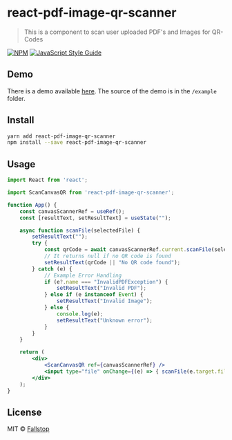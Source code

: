 # react-pdf-image-qr-scanner

> This is a component to scan user uploaded PDF&#x27;s and Images for QR-Codes

[![NPM](https://img.shields.io/npm/v/react-pdf-image-qr-scanner.svg)](https://www.npmjs.com/package/react-pdf-image-qr-scanner) [![JavaScript Style Guide](https://img.shields.io/badge/code_style-standard-brightgreen.svg)](https://standardjs.com)

## Demo
There is a demo available [here](https://react-pdf-qr-scanner.pages.dev/). The source of the demo is in the `/example` folder.

## Install

```bash
yarn add react-pdf-image-qr-scanner
npm install --save react-pdf-image-qr-scanner
```

## Usage

```jsx
import React from 'react';

import ScanCanvasQR from 'react-pdf-image-qr-scanner';

function App() {
	const canvasScannerRef = useRef();
	const [resultText, setResultText] = useState("");

	async function scanFile(selectedFile) {
		setResultText("");
		try {
			const qrCode = await canvasScannerRef.current.scanFile(selectedFile);
			// It returns null if no QR code is found
			setResultText(qrCode || "No QR code found");
		} catch (e) {
			// Example Error Handling
			if (e?.name === "InvalidPDFException") {
				setResultText("Invalid PDF");
			} else if (e instanceof Event) {
				setResultText("Invalid Image");
			} else {
				console.log(e);
				setResultText("Unknown error");
			}
		}
	}

	return (
		<div>
			<ScanCanvasQR ref={canvasScannerRef} />
			<input type="file" onChange={(e) => { scanFile(e.target.files[0]); }} />
		</div>
	);
}
```

## License

MIT © [Fallstop](https://github.com/Fallstop)
